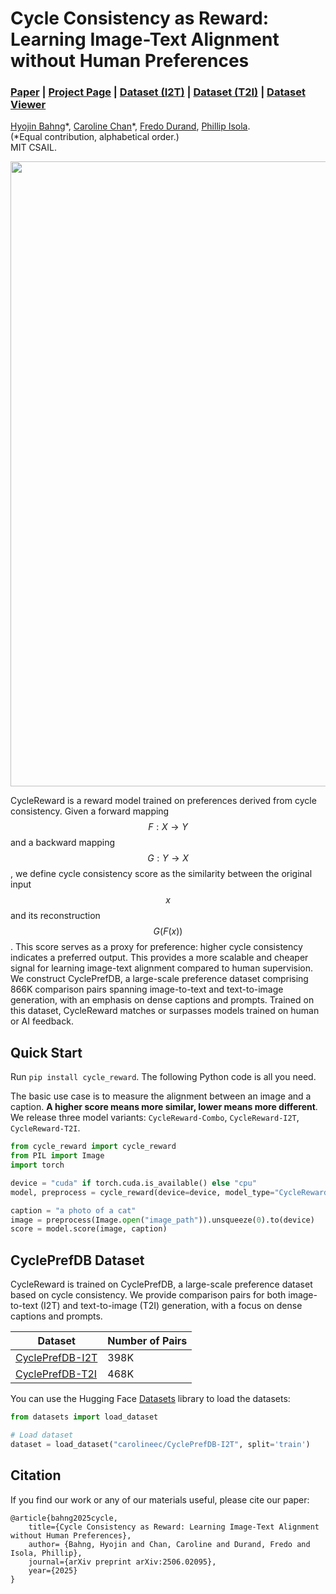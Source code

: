 # Cycle Consistency as Reward: Learning Image-Text Alignment without Human Preferences
### [Paper](https://arxiv.org/abs/2506.02095) | [Project Page](https://cyclereward.github.io/) | [Dataset (I2T)](https://huggingface.co/datasets/carolineec/CyclePrefDB-I2T) | [Dataset (T2I)](https://huggingface.co/datasets/carolineec/CyclePrefDB-T2I) | [Dataset Viewer](https://cyclereward.github.io/#dataset)

[Hyojin Bahng](https://hjbahng.github.io/)\*, [Caroline Chan](https://people.csail.mit.edu/cmchan/)\*, [Fredo Durand](https://people.csail.mit.edu/fredo/), [Phillip Isola](https://web.mit.edu/phillipi/).<br>
(*Equal contribution, alphabetical order.)<br>
MIT CSAIL.

<p align="center">
    <img src="images/teaser.jpg" width="1000px">
</p>

CycleReward is a reward model trained on preferences derived from cycle consistency. Given a forward mapping $$F:X \rightarrow Y$$ and a backward mapping $$G: Y \rightarrow X$$, we define cycle consistency score as the similarity between the original input $$x$$ and its reconstruction $$G(F(x))$$. This score serves as a proxy for preference: higher cycle consistency indicates a preferred output. This provides a more scalable and cheaper signal for learning image-text alignment compared to human supervision. We construct CyclePrefDB, a large-scale preference dataset comprising 866K comparison pairs spanning image-to-text and text-to-image generation, with an emphasis on dense captions and prompts. Trained on this dataset, CycleReward matches or surpasses models trained on human or AI feedback.

## Quick Start
Run `pip install cycle_reward`. The following Python code is all you need.

The basic use case is to measure the alignment between an image and a caption. **A higher score means more similar, lower means more different**. We release three model variants: `CycleReward-Combo`, `CycleReward-I2T`, `CycleReward-T2I`.

```python
from cycle_reward import cycle_reward
from PIL import Image
import torch 

device = "cuda" if torch.cuda.is_available() else "cpu"
model, preprocess = cycle_reward(device=device, model_type="CycleReward-Combo")

caption = "a photo of a cat"
image = preprocess(Image.open("image_path")).unsqueeze(0).to(device)
score = model.score(image, caption) 
```

## CyclePrefDB Dataset
CycleReward is trained on CyclePrefDB, a large-scale preference dataset based on cycle consistency. We provide comparison pairs for both image-to-text (I2T) and text-to-image (T2I) generation, with a focus on dense captions and prompts.

| Dataset | Number of Pairs |
| ------ | ------ | 
| [CyclePrefDB-I2T](https://huggingface.co/datasets/carolineec/CyclePrefDB-I2T) | 398K |
| [CyclePrefDB-T2I](https://huggingface.co/datasets/carolineec/CyclePrefDB-T2I) | 468K |

You can use the Hugging Face [Datasets](https://huggingface.co/docs/datasets/quickstart) library to load the datasets:
```python
from datasets import load_dataset

# Load dataset
dataset = load_dataset("carolineec/CyclePrefDB-I2T", split='train')
```

## Citation

If you find our work or any of our materials useful, please cite our paper:
```
@article{bahng2025cycle,
    title={Cycle Consistency as Reward: Learning Image-Text Alignment without Human Preferences},
    author= {Bahng, Hyojin and Chan, Caroline and Durand, Fredo and Isola, Phillip},
    journal={arXiv preprint arXiv:2506.02095},
    year={2025}
}
```